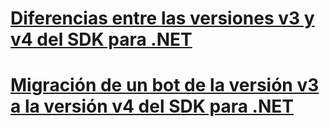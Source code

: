 # [Diferencias entre las versiones v3 y v4 del SDK para .NET](migration-about.md)
# [Migración de un bot de la versión v3 a la versión v4 del SDK para .NET](conversion-framework.md)